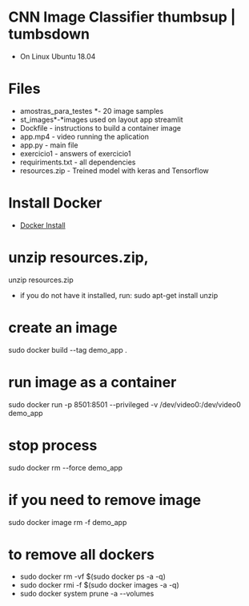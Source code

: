 # CNN Image Classifier thumbsup | tumbsdown
* On Linux Ubuntu 18.04

 
# Files
* amostras_para_testes *- 20 image samples 
* st_images*-*images used on layout app streamlit
* Dockfile    -    instructions to build a container image
* app.mp4   -   video running the aplication 
* app.py  -  main file
* exercicio1 - answers of exercicio1
* requiriments.txt - all dependencies
* resources.zip - Treined model with keras and Tensorflow

# Install Docker

* [Docker Install](https://docs.docker.com/engine/install/ubuntu/)

# unzip resources.zip, 
unzip resources.zip

* if you do not have it installed, run: sudo apt-get install unzip
# create an image
sudo docker build --tag demo_app .

# run image as a container
sudo docker run -p 8501:8501 --privileged -v /dev/video0:/dev/video0  demo_app

# stop process
sudo docker rm --force demo_app

# if you need to remove image
sudo docker image rm -f demo_app

# to remove all dockers
* sudo docker rm -vf $(sudo docker ps -a -q)
* sudo docker rmi -f $(sudo docker images -a -q)
* sudo docker system prune -a --volumes



